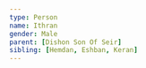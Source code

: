 ```yaml
---
type: Person
name: Ithran
gender: Male
parent: [Dishon Son Of Seir]
sibling: [Hemdan, Eshban, Keran]
---
```

